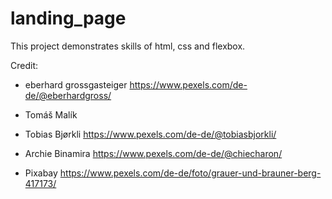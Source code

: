 # landing_page

This project demonstrates skills of html, css and flexbox.



Credit:
- eberhard grossgasteiger
  https://www.pexels.com/de-de/@eberhardgross/

- Tomáš Malík

- Tobias Bjørkli
  https://www.pexels.com/de-de/@tobiasbjorkli/

- Archie Binamira
  https://www.pexels.com/de-de/@chiecharon/

- Pixabay
  https://www.pexels.com/de-de/foto/grauer-und-brauner-berg-417173/
